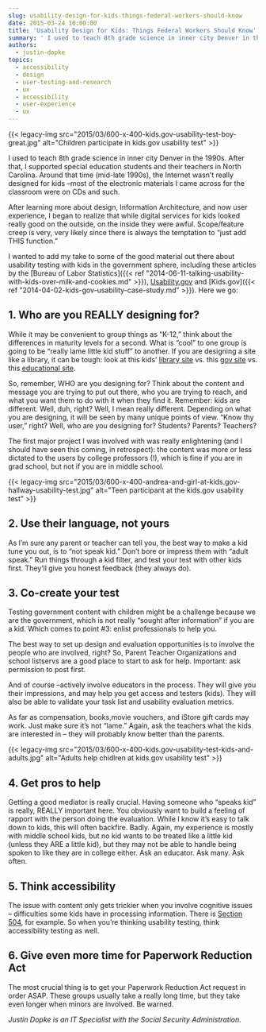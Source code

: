 ```yaml
---
slug: usability-design-for-kids-things-federal-workers-should-know
date: 2015-03-24 10:00:00
title: 'Usability Design for Kids: Things Federal Workers Should Know'
summary: ' I used to teach 8th grade science in inner city Denver in the 1990s. After that, I supported special education students and their teachers in North Carolina. Around that time (mid-late 1990s), the Internet wasn’t really designed for kids &ndash;most of the electronic materials I'
authors:
  - justin-dopke
topics:
  - accessibility
  - design
  - user-testing-and-research
  - ux
  - accessibility
  - user-experience
  - ux
---
```


{{< legacy-img src="2015/03/600-x-400-kids.gov-usability-test-boy-great.jpg" alt="Children participate in kids.gov usability test" >}}

I used to teach 8th grade science in inner city Denver in the 1990s. After that, I supported special education students and their teachers in North Carolina. Around that time (mid-late 1990s), the Internet wasn’t really designed for kids –most of the electronic materials I came across for the classroom were on CDs and such.

After learning more about design, Information Architecture, and now user experience, I began to realize that while digital services for kids looked really good on the outside, on the inside they were awful. Scope/feature creep is very, very likely since there is always the temptation to “just add THIS function.”

I wanted to add my take to some of the good material out there about usability testing with kids in the government sphere, including these articles by the [Bureau of Labor Statistics]({{< ref "2014-06-11-talking-usability-with-kids-over-milk-and-cookies.md" >}}), [Usability.gov](http://www.usability.gov/get-involved/blog/2015/02/working-with-kids-and-teens.html) and [Kids.gov]({{< ref "2014-04-02-kids-gov-usability-case-study.md" >}}). Here we go:

## 1. Who are you REALLY designing for?

While it may be convenient to group things as “K-12,” think about the differences in maturity levels for a second. What is “cool” to one group is going to be “really lame little kid stuff” to another. If you are designing a site like a library, it can be tough: look at this kids’ [library site](http://www.startsquad.org/) vs. this [gov site](http://www.si.edu) vs. this [educational site](http://www.exploratorium.edu/.).

So, remember, WHO are you designing for? Think about the content and message you are trying to put out there, who you are trying to reach, and what you want them to do with it when they find it. Remember: kids are different. Well, duh, right? Well, I mean really different. Depending on what you are designing, it will be seen by many unique points of view. “Know thy user,” right? Well, who are you designing for? Students? Parents? Teachers?

The first major project I was involved with was really enlightening (and I should have seen this coming, in retrospect): the content was more or less dictated to the users by college professors (!), which is fine if you are in grad school, but not if you are in middle school.

{{< legacy-img src="2015/03/600-x-400-andrea-and-girl-at-kids.gov-hallway-usability-test.jpg" alt="Teen participant at the kids.gov usability test" >}}

 

## 2. Use their language, not yours

As I’m sure any parent or teacher can tell you, the best way to make a kid tune you out, is to “not speak kid.” Don’t bore or impress them with “adult speak.” Run things through a kid filter, and test your test with other kids first. They’ll give you honest feedback (they always do).

## 3. Co-create your test

Testing government content with children might be a challenge because we are the government, which is not really “sought after information” if you are a kid. Which comes to point #3: enlist professionals to help you.

The best way to set up design and evaluation opportunities is to involve the people who are involved, right? So, Parent Teacher Organizations and school listservs are a good place to start to ask for help. Important: ask permission to post first.

And of course –actively involve educators in the process. They will give you their impressions, and may help you get access and testers (kids). They will also be able to validate your task list and usability evaluation metrics.

As far as compensation, books,movie vouchers, and iStore gift cards may work. Just make sure it’s not “lame.” Again, ask the teachers what the kids are interested in &#8211; they will probably know better than the parents.

{{< legacy-img src="2015/03/600-x-400-kids.gov-usability-test-kids-and-adults.jpg" alt="Adults help chidlren at kids.gov usability test" >}}

## 4. Get pros to help

Getting a good mediator is really crucial. Having someone who “speaks kid” is really, REALLY important here. You obviously want to build a feeling of rapport with the person doing the evaluation. While I know it’s easy to talk down to kids, this will often backfire. Badly. Again, my experience is mostly with middle school kids, but no kid wants to be treated like a little kid (unless they ARE a little kid), but they may not be able to handle being spoken to like they are in college either. Ask an educator. Ask many. Ask often.

## 5. Think accessibility

The issue with content only gets trickier when you involve cognitive issues &#8211; difficulties some kids have in processing information. There is [Section 504](http://www2.ed.gov/about/offices/list/ocr/504faq.html), for example. So when you’re thinking usability testing, think accessibility testing as well.

## 6. Give even more time for Paperwork Reduction Act

The most crucial thing is to get your Paperwork Reduction Act request in order ASAP. These groups usually take a really long time, but they take even longer when minors are involved. Be warned.

_Justin Dopke is an IT Specialist with the Social Security Administration._